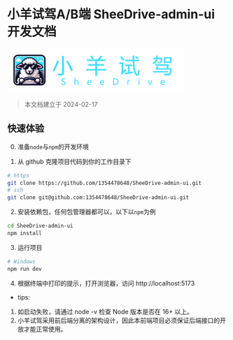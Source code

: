 # 小羊试驾A/B端 SheeDrive-admin-ui 开发文档

<img src="/src/assets/SheeDrive_logo_title.png" width="80%" height="auto">

> 本文档建立于 2024-02-17

## 快速体验
0. 准备`node`与`npm`的开发环境

1. 从 github 克隆项目代码到你的工作目录下
```bash
# https
git clone https://github.com/1354478648/SheeDrive-admin-ui.git
# ssh
git clone git@github.com:1354478648/SheeDrive-admin-ui.git
```
2. 安装依赖包，任何包管理器都可以，以下以`npm`为例
```bash
cd SheeDrive-admin-ui
npm install
```
3. 运行项目
```bash
# Windows
npm run dev
```

4. 根据终端中打印的提示，打开浏览器，访问 http://localhost:5173

- tips: 
1. 如启动失败，请通过 node -v 检查 Node 版本是否在 16+ 以上。
2. 小羊试驾采用前后端分离的架构设计，因此本前端项目必须保证后端接口的开放才能正常使用。
